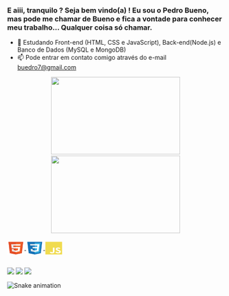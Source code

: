 ### E aiii, tranquilo ? Seja bem vindo(a) ! Eu sou o Pedro Bueno, mas pode me chamar de Bueno e fica a vontade para conhecer meu trabalho... Qualquer coisa só chamar.

- 🌱 Estudando Front-end (HTML, CSS e JavaScript), Back-end(Node.js) e Banco de Dados (MySQL e MongoDB)
- 📫 Pode entrar em contato comigo através do e-mail buedro7@gmail.com
<div align="center">
  <a href="https://github.com/senju3">
  <img height="180em" width="300em" src="https://github-readme-stats.vercel.app/api?username=senju3&show_icons=true&theme=dark&include_all_commits=true&count_private=true"/>
  <img height="180em" width="300em" src="https://github-readme-stats.vercel.app/api/top-langs/?username=senju3&layout=compact&langs_count=7&theme=dark"/>
</div>
<div style="display: inline_block"><br>
  <img align="center" alt="Rafa-HTML" height="30" width="40" src="https://raw.githubusercontent.com/devicons/devicon/master/icons/html5/html5-original.svg">
  <img align="center" alt="Rafa-CSS" height="30" width="40" src="https://raw.githubusercontent.com/devicons/devicon/master/icons/css3/css3-original.svg">
  <img align="center" alt="Rafa-Js" height="30" width="40" src="https://raw.githubusercontent.com/devicons/devicon/master/icons/javascript/javascript-plain.svg">
</div>
  
##
  
<div> 
  <a href="adicionar" target="_blank"><img src="https://img.shields.io/badge/-Instagram-%23E4405F?style=for-the-badge&logo=instagram&logoColor=white" target="_blank"></a> 
  <a href = "mailto:buedro7@gmail.com"><img src="https://img.shields.io/badge/-Gmail-%23333?style=for-the-badge&logo=gmail&logoColor=white" target="_blank"></a>
  <a href="adicionar" target="_blank"><img src="https://img.shields.io/badge/-LinkedIn-%230077B5?style=for-the-badge&logo=linkedin&logoColor=white" target="_blank"></a> 
 
  ![Snake animation](https://github.com/senju3/senju3/blob/output/github-contribution-grid-snake.svg)
 
</div>
